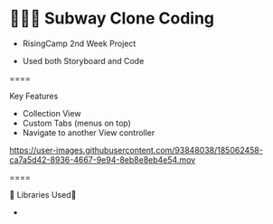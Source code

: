 # 👩🏻‍💻 Subway Clone Coding

* RisingCamp 2nd Week Project

* Used both Storyboard and Code

====

Key Features
- Collection View
- Custom Tabs (menus on top)
- Navigate to another View controller

https://user-images.githubusercontent.com/93848038/185062458-ca7a5d42-8936-4667-9e94-8eb8e8eb4e54.mov




====

🌼 Libraries Used🌼

-
